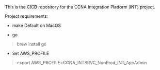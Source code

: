 This is the CICD repository for the CCNA Integration Platform (INT) project.

Project requirements:
* make
Default on MacOS

* go
> brew install go

* Set AWS_PROFILE
> export AWS_PROFILE=CCNA_INTSRVC_NonProd_INT_AppAdmin
